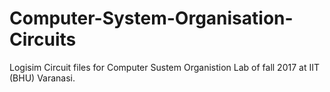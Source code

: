 # Computer-System-Organisation-Circuits

Logisim Circuit files for Computer Sustem Organistion Lab of fall 2017 at IIT (BHU) Varanasi.
